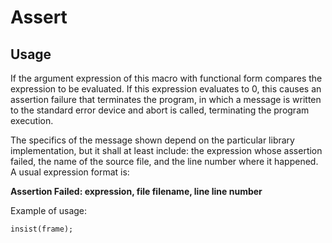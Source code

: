 Assert
======
Usage
------------
If the argument expression of this macro with functional form compares the expression to be evaluated. If this expression evaluates to 0, this causes an assertion failure that terminates the program, in which a message is written to the standard error device and abort is called, terminating the program execution.
 
The specifics of the message shown depend on the particular library implementation, but it shall at least include: the expression whose assertion failed, the name of the source file, and the line number where it happened. A usual expression format is:  

**Assertion Failed: expression, file filename, line line number**
 
Example of usage: 

    insist(frame);
